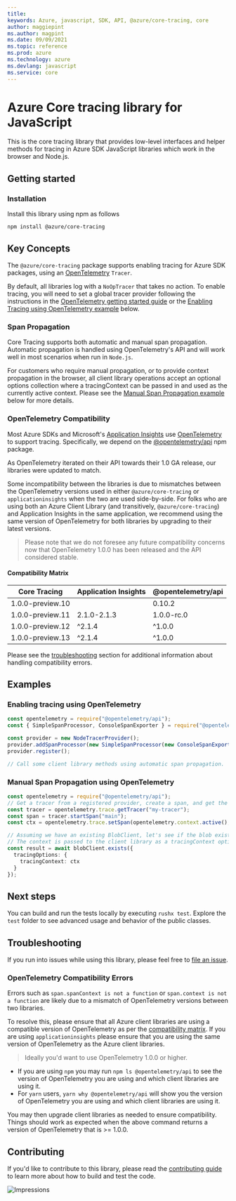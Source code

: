 ```yaml
---
title: 
keywords: Azure, javascript, SDK, API, @azure/core-tracing, core
author: maggiepint
ms.author: magpint
ms.date: 09/09/2021
ms.topic: reference
ms.prod: azure
ms.technology: azure
ms.devlang: javascript
ms.service: core
---
```


# Azure Core tracing library for JavaScript

This is the core tracing library that provides low-level interfaces and helper methods for tracing in Azure SDK JavaScript libraries which work in the browser and Node.js.

## Getting started

### Installation

Install this library using npm as follows

```
npm install @azure/core-tracing
```

## Key Concepts

The `@azure/core-tracing` package supports enabling tracing for Azure SDK packages, using an [OpenTelemetry](https://opentelemetry.io/) `Tracer`.

By default, all libraries log with a `NoOpTracer` that takes no action. To enable tracing, you will need to set a global tracer provider following the instructions in the [OpenTelemetry getting started guide](https://opentelemetry.io/docs/js/getting_started/nodejs) or the [Enabling Tracing using OpenTelemetry example](#enabling-tracing-using-opentelemetry) below.

### Span Propagation

Core Tracing supports both automatic and manual span propagation. Automatic propagation is handled using OpenTelemetry's API and will work well in most scenarios when run in `Node.js`.

For customers who require manual propagation, or to provide context propagation in the browser, all client library operations accept an optional options collection where a tracingContext can be passed in and used as the currently active context. Please see the [Manual Span Propagation example](#manual-span-propagation-using-opentelemetry) below for more details.

### OpenTelemetry Compatibility

Most Azure SDKs and Microsoft's [Application Insights](https://www.npmjs.com/package/applicationinsights) use [OpenTelemetry](https://opentelemetry.io/) to support tracing. Specifically, we depend on the [@opentelemetry/api](https://www.npmjs.com/package/@opentelemetry/api) npm package.

As OpenTelemetry iterated on their API towards their 1.0 GA release, our libraries were updated to match.

Some incompatibility between the libraries is due to mismatches between the OpenTelemetry versions used in either `@azure/core-tracing` or `applicationinsights` when the two are used side-by-side. For folks who are using both an Azure Client Library (and transitively, `@azure/core-tracing`) and Application Insights in the same application, we recommend using the same version of OpenTelemetry for both libraries by upgrading to their latest versions.

> Please note that we do not foresee any future compatibility concerns now that OpenTelemetry 1.0.0 has been released and the API considered stable.

#### Compatibility Matrix

| Core Tracing     | Application Insights | @opentelemetry/api |
| ---------------- | -------------------- | ------------------ |
| 1.0.0-preview.10 |                      | 0.10.2             |
| 1.0.0-preview.11 | 2.1.0-2.1.3          | 1.0.0-rc.0         |
| 1.0.0-preview.12 | ^2.1.4               | ^1.0.0             |
| 1.0.0-preview.13 | ^2.1.4               | ^1.0.0             |

Please see the [troubleshooting](#troubleshooting) section for additional information about handling compatibility errors.

## Examples

### Enabling tracing using OpenTelemetry

```ts
const opentelemetry = require("@opentelemetry/api");
const { SimpleSpanProcessor, ConsoleSpanExporter } = require("@opentelemetry/tracing");

const provider = new NodeTracerProvider();
provider.addSpanProcessor(new SimpleSpanProcessor(new ConsoleSpanExporter()));
provider.register();

// Call some client library methods using automatic span propagation.
```

### Manual Span Propagation using OpenTelemetry

```ts
const opentelemetry = require("@opentelemetry/api");
// Get a tracer from a registered provider, create a span, and get the current context
const tracer = opentelemetry.trace.getTracer("my-tracer");
const span = tracer.startSpan("main");
const ctx = opentelemetry.trace.setSpan(opentelemetry.context.active(), span);

// Assuming we have an existing BlobClient, let's see if the blob exists.
// The context is passed to the client library as a tracingContext option and will be propagated downstream to any child spans.
const result = await blobClient.exists({
  tracingOptions: {
    tracingContext: ctx
  }
});
```

## Next steps

You can build and run the tests locally by executing `rushx test`. Explore the `test` folder to see advanced usage and behavior of the public classes.

## Troubleshooting

If you run into issues while using this library, please feel free to [file an issue](https://github.com/Azure/azure-sdk-for-js/issues/new).

### OpenTelemetry Compatibility Errors

Errors such as `span.spanContext is not a function` or `span.context is not a function` are likely due to a mismatch of OpenTelemetry versions between two libraries.

To resolve this, please ensure that all Azure client libraries are using a compatible version of OpenTelemetry as per the [compatibility matrix](#compatibility-matrix). If you are using `applicationinsights` please ensure that you are using the same version of OpenTelemetry as the Azure client libraries.

> Ideally you'd want to use OpenTelemetry 1.0.0 or higher.

- If you are using `npm` you may run `npm ls @opentelemetry/api` to see the version of OpenTelemetry you are using and which client libraries are using it.
- For `yarn` users, `yarn why @opentelemetry/api` will show you the version of OpenTelemetry you are using and which client libraries are using it.

You may then upgrade client libraries as needed to ensure compatibility. Things should work as expected when the above command returns a version of OpenTelemetry that is >= 1.0.0.

## Contributing

If you'd like to contribute to this library, please read the [contributing guide](https://github.com/Azure/azure-sdk-for-js/blob/main/CONTRIBUTING.md) to learn more about how to build and test the code.

![Impressions](https://azure-sdk-impressions.azurewebsites.net/api/impressions/azure-sdk-for-js%2Fsdk%2Fcore%2Fcore-tracing%2FREADME.png)

